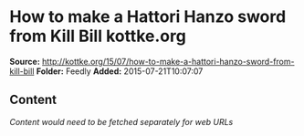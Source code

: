 # How to make a Hattori Hanzo sword from Kill Bill kottke.org

**Source:** http://kottke.org/15/07/how-to-make-a-hattori-hanzo-sword-from-kill-bill
**Folder:** Feedly
**Added:** 2015-07-21T10:07:07




## Content
*Content would need to be fetched separately for web URLs*
